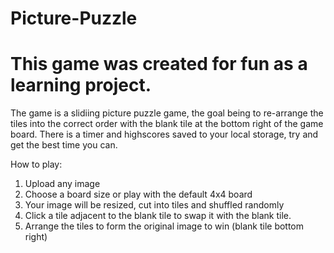# Picture-Puzzle
# This game was created for fun as a learning project.

The game is a slidiing picture puzzle game, the goal being to re-arrange the tiles into the correct order with the blank tile at the bottom right of the game board.
There is a timer and highscores saved to your local storage, try and get the best time you can.

How to play:
1. Upload any image
2. Choose a board size or play with the default 4x4 board
3. Your image will be resized, cut into tiles and shuffled randomly
4. Click a tile adjacent to the blank tile to swap it with the blank tile.
5. Arrange the tiles to form the original image to win (blank tile bottom right)
